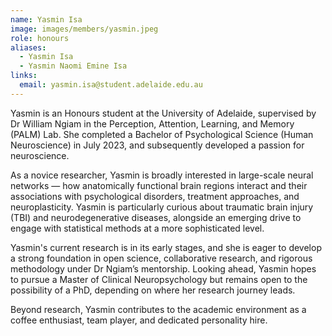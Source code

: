 ```yaml
---
name: Yasmin Isa
image: images/members/yasmin.jpeg
role: honours
aliases:
  - Yasmin Isa
  - Yasmin Naomi Emine Isa
links:
  email: yasmin.isa@student.adelaide.edu.au
---
```


Yasmin is an Honours student at the University of Adelaide, supervised by Dr William Ngiam in the Perception, Attention, Learning, and Memory (PALM) Lab. She completed a Bachelor of Psychological Science (Human Neuroscience) in July 2023, and subsequently developed a passion for neuroscience.

As a novice researcher, Yasmin is broadly interested in large-scale neural networks — how anatomically functional brain regions interact and their associations with psychological disorders, treatment approaches, and neuroplasticity. Yasmin is particularly curious about traumatic brain injury (TBI) and neurodegenerative diseases, alongside an emerging drive to engage with statistical methods at a more sophisticated level.

Yasmin's current research is in its early stages, and she is eager to develop a strong foundation in open science, collaborative research, and rigorous methodology under Dr Ngiam’s mentorship. Looking ahead, Yasmin hopes to pursue a Master of Clinical Neuropsychology but remains open to the possibility of a PhD, depending on where her research journey leads.

Beyond research, Yasmin contributes to the academic environment as a coffee enthusiast, team player, and dedicated personality hire.
